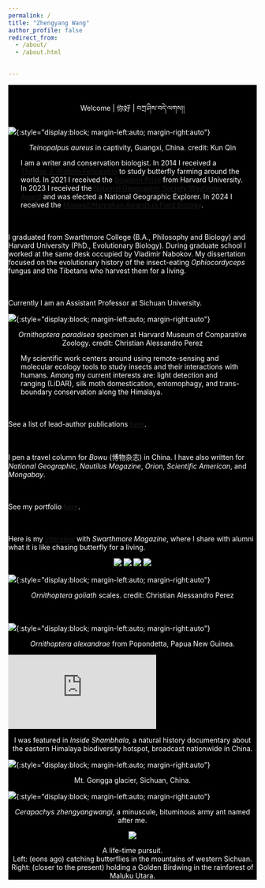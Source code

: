 ```yaml
---
permalink: /
title: "Zhengyang Wang"
author_profile: false
redirect_from: 
  - /about/
  - /about.html
  

---
```



<div class="tip" markdown="1" style="background-color: rgb(0,0,0); color:white">
<br/>


<p style="text-align: center;">
Welcome &#124; 你好 &#124; བཀྲ་ཤིས་བདེ་ལགས།།
</p>




<img src='/images/Welcome_page_1_Teinopalpus.jpg' class="center">{:style="display:block; margin-left:auto; margin-right:auto"}

<p style="text-align: center;">
<i>Teinopalpus aureus</i> in captivity, Guangxi, China. credit: Kun Qin
</p>


<p style="margin-right: 5%; margin-left:5%">
I am a writer and conservation biologist. In 2014 I received a <a href="https://en.wikipedia.org/wiki/Watson_Foundation">Thomas J. Watson Fellowship</a> to study butterfly farming around the world. In 2021 I received the <a href="https://en.wikipedia.org/wiki/Bowdoin_Prizes">Bowdoin Prize</a> from Harvard University. In 2023 I received the <a href="https://blog.nationalgeographic.org/2023/05/31/the-national-geographic-society-announces-the-2023-wayfinder-award-recipients/">National Geographic Society Wayfinder Award</a> and was elected a National Geographic Explorer. In 2024 I received the <a href="https://www.maxwell-hanrahan.org/award/zhengyang-wang">Maxwell/Hanrahan Awards in Field Biology</a>.


<br><br>I graduated from Swarthmore College (B.A., Philosophy and Biology) and Harvard University (PhD., Evolutionary Biology). During graduate school I worked at the same desk occupied by Vladimir Nabokov. My dissertation focused on the evolutionary history of the insect-eating <i>Ophiocordyceps</i> fungus and the Tibetans who harvest them for a living. 


<br><br>Currently I am an Assistant Professor at Sichuan University.
</p>

<img src='/images/Welcome_page_2_paradisea.jpg' class="center">{:style="display:block; margin-left:auto; margin-right:auto"}

<p style="text-align: center;">
<i>Ornithoptera paradisea</i> specimen at Harvard Museum of Comparative Zoology. credit: Christian Alessandro Perez
</p>

<p style="margin-right: 5%; margin-left:5%">
My scientific work centers around using remote-sensing and molecular ecology tools to study insects and their interactions with humans. Among my current interests are: light detection and ranging (LiDAR), silk moth domestication, entomophagy, and trans-boundary conservation along the Himalaya. 

<br><br>See a list of lead-author publications <a href="https://little-things-that-run-the-world.github.io/publications/">here</a>. 

<br><br>I pen a travel column for <i>Bowu</i> (博物杂志) in China. I have also written for <i>National Geographic</i>, <i>Nautilus Magazine</i>,  <i>Orion</i>, <i>Scientific American</i>, and <i>Mongabay</i>. 

<br><br>See my portfolio <a href="https://little-things-that-run-the-world.github.io/portfolio/">here</a>. 

<br><br>Here is my <a href="https://magazine.swarthmore.edu/issue/fall-2022/secrets-of-the-butterfly-hunter/">interview</a> with <i>Swarthmore Magazine</i>, where I share with alumni what it is like chasing butterfly for a living.
</p>


<p style="text-align: center;">
<img src='/images/Nautilus_cover_300h.jpg'>
<img src='/images/Molecular Ecology cover.jpg'>
<img src='/images/ICD cover.jpg'>
<img src='/images/Swarthmore_cover.jpg'>
</p>



<img src='/images/Welcome_page_3_wing.jpg' class="center">{:style="display:block; margin-left:auto; margin-right:auto"}
<p style="text-align: center;">
<i>Ornithoptera goliath</i> scales. credit: Christian Alessandro Perez
</p>



<br>
<br>
<img src='/images/Welcome_page_4_alexandrae.jpg' class="center">{:style="display:block; margin-left:auto; margin-right:auto"}
<p style="text-align: center;">
<i>Ornithoptera alexandrae</i> from Popondetta, Papua New Guinea.
</p>




<iframe style="max-height: 600px" src="https://www.youtube.com/embed/MjmOtwZefvA?si=bzvh23RQxHV5sFdx" title="YouTube video player" frameborder="0" allow="accelerometer; autoplay; clipboard-write; encrypted-media; gyroscope; picture-in-picture; web-share" allowfullscreen></iframe>
<p style="text-align: center;">
I was featured in <i>Inside Shambhala</i>, a natural history documentary about the eastern Himalaya biodiversity hotspot, broadcast nationwide in China.
</p>


<img src='/images/Welcome_page_5_gongga.jpg' class="center">{:style="display:block; margin-left:auto; margin-right:auto"}

<p style="text-align: center;">
Mt. Gongga glacier, Sichuan, China.
</p>



<img src='/images/ant.png' class="center">{:style="display:block; margin-left:auto; margin-right:auto"}

<p style="text-align: center;">
<i>Cerapachys zhengyangwangi</i>, a minuscule, bituminous army ant named after me.
</p>



<p style="text-align: center;">
<img src='/images/catching butterflies.png'>
</p>

<p style="text-align: center;">
A life-time pursuit.<br> Left: (eons ago) catching butterflies in the mountains of western Sichuan. <br> Right: (closer to the present) holding a Golden Birdwing in the rainforest of Maluku Utara.
</p>





</div>








